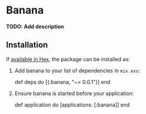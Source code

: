 # Banana

**TODO: Add description**

## Installation

If [available in Hex](https://hex.pm/docs/publish), the package can be installed as:

  1. Add banana to your list of dependencies in `mix.exs`:

        def deps do
          [{:banana, "~> 0.0.1"}]
        end

  2. Ensure banana is started before your application:

        def application do
          [applications: [:banana]]
        end

